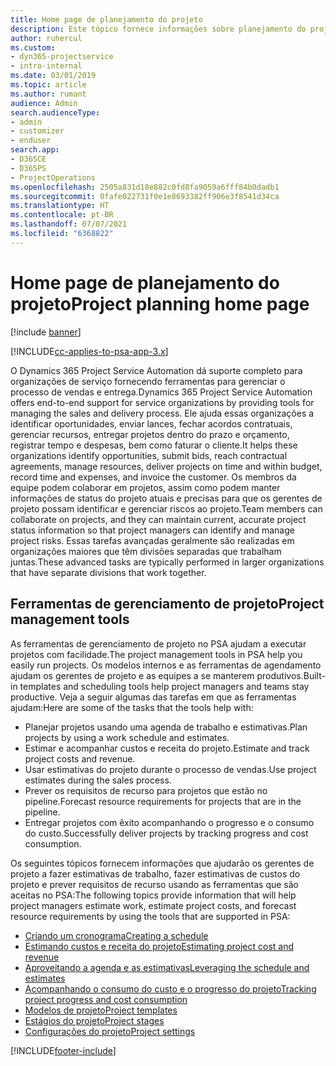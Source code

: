 ```yaml
---
title: Home page de planejamento do projeto
description: Este tópico fornece informações sobre planejamento do projeto.
author: ruhercul
ms.custom:
- dyn365-projectservice
- intro-internal
ms.date: 03/01/2019
ms.topic: article
ms.author: rumant
audience: Admin
search.audienceType:
- admin
- customizer
- enduser
search.app:
- D365CE
- D365PS
- ProjectOperations
ms.openlocfilehash: 2505a831d18e882c0fd8fa9059a6fff84b0dadb1
ms.sourcegitcommit: 0fafe022731f0e1e8693382ff906e3f8541d34ca
ms.translationtype: HT
ms.contentlocale: pt-BR
ms.lasthandoff: 07/07/2021
ms.locfileid: "6368822"
---
```

# <a name="project-planning-home-page"></a><span data-ttu-id="cb893-103">Home page de planejamento do projeto</span><span class="sxs-lookup"><span data-stu-id="cb893-103">Project planning home page</span></span>

[!include [banner](../includes/psa-now-project-operations.md)]

[!INCLUDE[cc-applies-to-psa-app-3.x](../includes/cc-applies-to-psa-app-3x.md)]

<span data-ttu-id="cb893-104">O Dynamics 365 Project Service Automation dá suporte completo para organizações de serviço fornecendo ferramentas para gerenciar o processo de vendas e entrega.</span><span class="sxs-lookup"><span data-stu-id="cb893-104">Dynamics 365 Project Service Automation offers end-to-end support for service organizations by providing tools for managing the sales and delivery process.</span></span> <span data-ttu-id="cb893-105">Ele ajuda essas organizações a identificar oportunidades, enviar lances, fechar acordos contratuais, gerenciar recursos, entregar projetos dentro do prazo e orçamento, registrar tempo e despesas, bem como faturar o cliente.</span><span class="sxs-lookup"><span data-stu-id="cb893-105">It helps these organizations identify opportunities, submit bids, reach contractual agreements, manage resources, deliver projects on time and within budget, record time and expenses, and invoice the customer.</span></span> <span data-ttu-id="cb893-106">Os membros da equipe podem colaborar em projetos, assim como podem manter informações de status do projeto atuais e precisas para que os gerentes de projeto possam identificar e gerenciar riscos ao projeto.</span><span class="sxs-lookup"><span data-stu-id="cb893-106">Team members can collaborate on projects, and they can maintain current, accurate project status information so that project managers can identify and manage project risks.</span></span> <span data-ttu-id="cb893-107">Essas tarefas avançadas geralmente são realizadas em organizações maiores que têm divisões separadas que trabalham juntas.</span><span class="sxs-lookup"><span data-stu-id="cb893-107">These advanced tasks are typically performed in larger organizations that have separate divisions that work together.</span></span>

## <a name="project-management-tools"></a><span data-ttu-id="cb893-108">Ferramentas de gerenciamento de projeto</span><span class="sxs-lookup"><span data-stu-id="cb893-108">Project management tools</span></span>

<span data-ttu-id="cb893-109">As ferramentas de gerenciamento de projeto no PSA ajudam a executar projetos com facilidade.</span><span class="sxs-lookup"><span data-stu-id="cb893-109">The project management tools in PSA help you easily run projects.</span></span> <span data-ttu-id="cb893-110">Os modelos internos e as ferramentas de agendamento ajudam os gerentes de projeto e as equipes a se manterem produtivos.</span><span class="sxs-lookup"><span data-stu-id="cb893-110">Built-in templates and scheduling tools help project managers and teams stay productive.</span></span> <span data-ttu-id="cb893-111">Veja a seguir algumas das tarefas em que as ferramentas ajudam:</span><span class="sxs-lookup"><span data-stu-id="cb893-111">Here are some of the tasks that the tools help with:</span></span>

- <span data-ttu-id="cb893-112">Planejar projetos usando uma agenda de trabalho e estimativas.</span><span class="sxs-lookup"><span data-stu-id="cb893-112">Plan projects by using a work schedule and estimates.</span></span>
- <span data-ttu-id="cb893-113">Estimar e acompanhar custos e receita do projeto.</span><span class="sxs-lookup"><span data-stu-id="cb893-113">Estimate and track project costs and revenue.</span></span>
- <span data-ttu-id="cb893-114">Usar estimativas do projeto durante o processo de vendas.</span><span class="sxs-lookup"><span data-stu-id="cb893-114">Use project estimates during the sales process.</span></span>
- <span data-ttu-id="cb893-115">Prever os requisitos de recurso para projetos que estão no pipeline.</span><span class="sxs-lookup"><span data-stu-id="cb893-115">Forecast resource requirements for projects that are in the pipeline.</span></span>
- <span data-ttu-id="cb893-116">Entregar projetos com êxito acompanhando o progresso e o consumo do custo.</span><span class="sxs-lookup"><span data-stu-id="cb893-116">Successfully deliver projects by tracking progress and cost consumption.</span></span>

<span data-ttu-id="cb893-117">Os seguintes tópicos fornecem informações que ajudarão os gerentes de projeto a fazer estimativas de trabalho, fazer estimativas de custos do projeto e prever requisitos de recurso usando as ferramentas que são aceitas no PSA:</span><span class="sxs-lookup"><span data-stu-id="cb893-117">The following topics provide information that will help project managers estimate work, estimate project costs, and forecast resource requirements by using the tools that are supported in PSA:</span></span>

- [<span data-ttu-id="cb893-118">Criando um cronograma</span><span class="sxs-lookup"><span data-stu-id="cb893-118">Creating a schedule</span></span>](project-creating.md)
- [<span data-ttu-id="cb893-119">Estimando custos e receita do projeto</span><span class="sxs-lookup"><span data-stu-id="cb893-119">Estimating project cost and revenue</span></span>](project-estimating.md)
- [<span data-ttu-id="cb893-120">Aproveitando a agenda e as estimativas</span><span class="sxs-lookup"><span data-stu-id="cb893-120">Leveraging the schedule and estimates</span></span>](project-leveraging.md)
- [<span data-ttu-id="cb893-121">Acompanhando o consumo do custo e o progresso do projeto</span><span class="sxs-lookup"><span data-stu-id="cb893-121">Tracking project progress and cost consumption</span></span>](project-tracking.md)
- [<span data-ttu-id="cb893-122">Modelos de projeto</span><span class="sxs-lookup"><span data-stu-id="cb893-122">Project templates</span></span>](project-templates.md)
- [<span data-ttu-id="cb893-123">Estágios do projeto</span><span class="sxs-lookup"><span data-stu-id="cb893-123">Project stages</span></span>](project-stages.md)
- [<span data-ttu-id="cb893-124">Configurações do projeto</span><span class="sxs-lookup"><span data-stu-id="cb893-124">Project settings</span></span>](project-settings.md)


[!INCLUDE[footer-include](../includes/footer-banner.md)]
